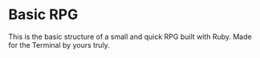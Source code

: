 Basic RPG
=========

This is the basic structure of a small and quick RPG built with Ruby.
Made for the Terminal by yours truly.

